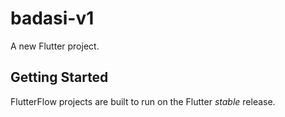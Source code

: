 # badasi-v1

A new Flutter project.

## Getting Started

FlutterFlow projects are built to run on the Flutter _stable_ release.
